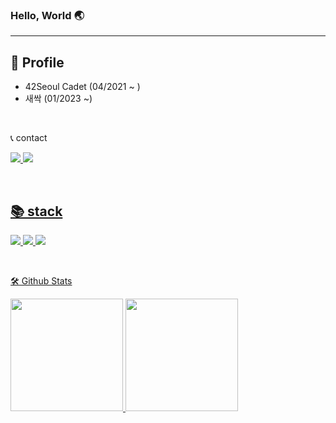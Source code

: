 ### Hello, World 🌏

---
👤 Profile
---
- 42Seoul Cadet   (04/2021 ~ )
- 새싹 (01/2023 ~)
<br/>

<!-- <img src="https://img.shields.io/badge/04/2021 ~-222222?label=42SEOUL&style=flat-square&logo=42&labelColor=000000&logoColor=FFFFFF"/> -->


📞 contact

<a href="mailto:ohdiar@gmail.com" target="_blank"><img src="https://img.shields.io/badge/ohdiar@gmail.com-EA4335?style=flat&logo=Gmail&logoColor=white&link=ohdiar@gmail.com"/> <a href="https://instagram.com/ro_heun" target="_blank"> <a href="https://raidho.tistory.com" target="_blank"><img src="https://img.shields.io/badge/blog-000000?&style=flat&logo=Tistory&logoColor=FFFFFF"/>


  <br/>
  
📚 stack
  ---
<img src="https://img.shields.io/badge/Swift-F05138?&style=flat&logo=Swift&logoColor=FFFFFF"/> <img src="https://img.shields.io/badge/C-A8B9CC?&style=flat&logo=C&logoColor=FFFFFF"/> <img src="https://img.shields.io/badge/C++-00599C?&style=flat&logo=C++&logoColor=FFFFFF"/>


  <br/>
  
  
🛠️ Github Stats
  
  <p>
  <img height="180em" src="https://github-readme-stats.vercel.app/api?username=ohdair&show_icons=true&include_all_commits=true&bg_color=30,e96443,904e95&title_color=fff&text_color=fff">
  <img height="180em" src="https://github-readme-stats.vercel.app/api/top-langs/?username=ohdair&layout=compact&bg_color=30,e96443,904e95&title_color=fff&text_color=fff">
</p>
 <br/>

 
